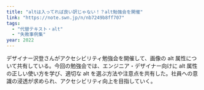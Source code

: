 ```yaml
---
title: "altは入ってれば良い訳じゃない！？alt勉強会を開催"
link: "https://note.swn.jp/n/nb7249b8ff707"
tags:
  - "代替テキスト・alt"
  - "失敗事例集"
year: 2022
---
```


デザイナー沢登さんがアクセシビリティ勉強会を開催して、画像の alt 属性について共有している。今回の勉強会では、エンジニア・デザイナー向けに alt 属性の正しい使い方を学び、適切な alt を選ぶ方法や注意点を共有した。社員への意識の浸透が求められ、アクセシビリティ向上を目指していく。
